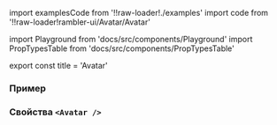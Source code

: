 import examplesCode from '!!raw-loader!./examples'
import code from '!!raw-loader!rambler-ui/Avatar/Avatar'

import Playground from 'docs/src/components/Playground'
import PropTypesTable from 'docs/src/components/PropTypesTable'

export const title = 'Avatar'

### Пример
<Playground code={examplesCode} />

### Свойства `<Avatar />`
<PropTypesTable code={code} />
